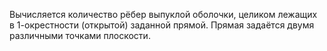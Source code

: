 Вычисляется количество рёбер выпуклой оболочки, целиком лежащих в 1-окрестности (открытой) заданной прямой. Прямая задаётся двумя различными точками плоскости.
